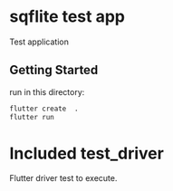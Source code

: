 # sqflite test app

Test application

## Getting Started

run in this directory:

```bash
flutter create  .
flutter run
```

# Included test_driver

Flutter driver test to execute.
